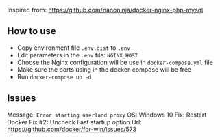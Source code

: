 Inspired from: https://github.com/nanoninja/docker-nginx-php-mysql
## How to use
- Copy environment file `.env.dist` to `.env`
- Edit parameters in the `.env` file: `NGINX_HOST`
- Choose the Nginx configuration will be use in `docker-compose.yml` file
- Make sure the ports using in the docker-compose will be free
- Run `docker-compose up -d`
## Issues
Message: `Error starting userland proxy`
OS: Windows 10
Fix: Restart Docker
Fix #2: Uncheck Fast startup option
Url: https://github.com/docker/for-win/issues/573
